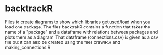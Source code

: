 # backtrackR
 Files to create diagrams to show which libraries get used/load when you load one package.
The files backtrakR contains a function that takes the name of a "package" and a dataframe with relations between packages and plots them as a diagram.
That dataframe (connections.csv) is given as a csv file but it can also be created using the files crawlR.R and making_connections.R
